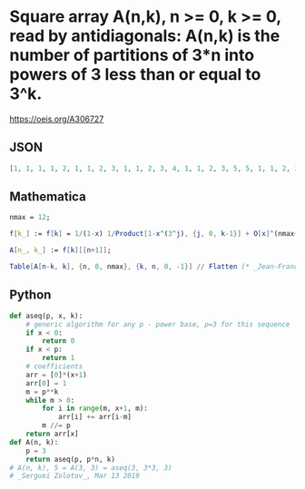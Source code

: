# Square array A\(n,k\), n \>\= 0, k \>\= 0, read by antidiagonals: A\(n,k\) is the number of partitions of 3\*n into powers of 3 less than or equal to 3^k\.
https://oeis.org/A306727
## JSON
```JSON
[1, 1, 1, 1, 2, 1, 1, 2, 3, 1, 1, 2, 3, 4, 1, 1, 2, 3, 5, 5, 1, 1, 2, 3, 5, 7, 6, 1, 1, 2, 3, 5, 7, 9, 7, 1, 1, 2, 3, 5, 7, 9, 12, 8, 1, 1, 2, 3, 5, 7, 9, 12, 15, 9, 1, 1, 2, 3, 5, 7, 9, 12, 15, 18, 10, 1, 1, 2, 3, 5, 7, 9, 12, 15, 18, 22, 11, 1, 1, 2, 3, 5, 7, 9, 12, 15, 18, 23, 26, 12, 1]
```
## Mathematica
```Mathematica
nmax = 12;
```
```Mathematica
f[k_] := f[k] = 1/(1-x) 1/Product[1-x^(3^j), {j, 0, k-1}] + O[x]^(nmax+1) // CoefficientList[#, x]&;
```
```Mathematica
A[n_, k_] := f[k][[n+1]];
```
```Mathematica
Table[A[n-k, k], {n, 0, nmax}, {k, n, 0, -1}] // Flatten (* _Jean-François Alcover_, Nov 20 2019 *)
```
## Python
```Python
def aseq(p, x, k):
    # generic algorithm for any p - power base, p=3 for this sequence
    if x < 0:
        return 0
    if x < p:
        return 1
    # coefficients
    arr = [0]*(x+1)
    arr[0] = 1
    m = p**k
    while m > 0:
        for i in range(m, x+1, m):
            arr[i] += arr[i-m]
        m //= p
    return arr[x]
def A(n, k):
    p = 3
    return aseq(p, p*n, k)
# A(n, k), 5 = A(3, 3) = aseq(3, 3*3, 3)
# _Serguei Zolotov_, Mar 13 2019
```
